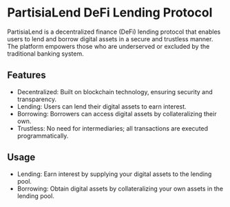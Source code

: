 # PartisiaLend DeFi Lending Protocol
PartisiaLend is a decentralized finance (DeFi) lending protocol that enables users to lend and borrow digital assets in a secure and trustless manner. The platform empowers those who are underserved or excluded by the traditional banking system.

## Features

- Decentralized: Built on blockchain technology, ensuring security and transparency.
- Lending: Users can lend their digital assets to earn interest.
- Borrowing: Borrowers can access digital assets by collateralizing their own.
- Trustless: No need for intermediaries; all transactions are executed programmatically.

## Usage

- Lending: Earn interest by supplying your digital assets to the lending pool.
- Borrowing: Obtain digital assets by collateralizing your own assets in the lending pool.
